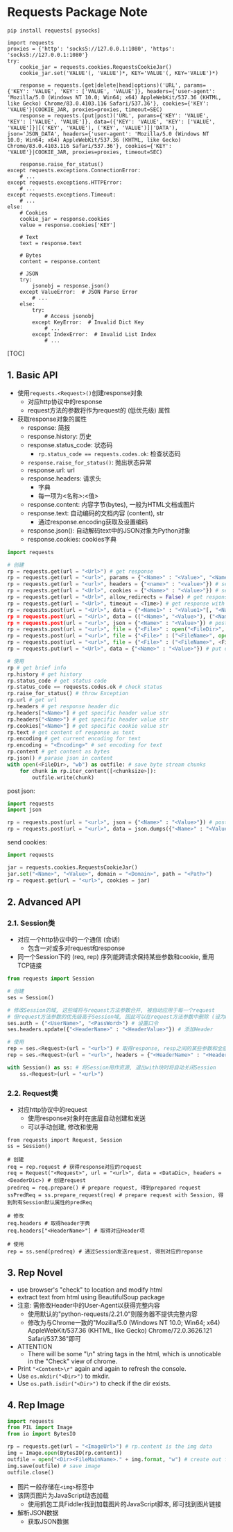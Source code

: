 # Requests Package Note

`pip install requests[ pysocks]`

```python3
import requests
proxies = {'http': 'socks5://127.0.0.1:1080', 'https': 'socks5://127.0.0.1:1080'}
try:
    cookie_jar = requests.cookies.RequestsCookieJar()
    cookie_jar.set('VALUE'(, 'VALUE')*, KEY='VALUE'(, KEY='VALUE')*)

    response = requests.(get|delete|head|options)('URL', params={'KEY': 'VALUE', 'KEY': ['VALUE', 'VALUE']}, headers={'user-agent': 'Mozilla/5.0 (Windows NT 10.0; Win64; x64) AppleWebKit/537.36 (KHTML, like Gecko) Chrome/83.0.4103.116 Safari/537.36'}, cookies={'KEY': 'VALUE'}|COOKIE_JAR, proxies=proxies, timeout=SEC)
    response = requests.(put|post)('URL', params={'KEY': 'VALUE', 'KEY': ['VALUE', 'VALUE']}, data=({'KEY': 'VALUE', 'KEY': ['VALUE', 'VALUE']}|[('KEY', 'VALUE'), ('KEY', 'VALUE')]|'DATA'), json='JSON_DATA', headers={'user-agent': 'Mozilla/5.0 (Windows NT 10.0; Win64; x64) AppleWebKit/537.36 (KHTML, like Gecko) Chrome/83.0.4103.116 Safari/537.36'}, cookies={'KEY': 'VALUE'}|COOKIE_JAR, proxies=proxies, timeout=SEC)

    response.raise_for_status()
except requests.exceptions.ConnectionError:
    # ...
except requests.exceptions.HTTPError:
    # ...
except requests.exceptions.Timeout:
    # ...
else:
    # Cookies
    cookie_jar = response.cookies
    value = response.cookies['KEY']

    # Text
    text = response.text

    # Bytes
    content = response.content

    # JSON
    try:
        jsonobj = response.json()
    except ValueError:  # JSON Parse Error
        # ...
    else:
        try:
            # Access jsonobj
        except KeyError:  # Invalid Dict Key
            # ...
        except IndexError:  # Invalid List Index
            # ...
```

[TOC]

## 1. Basic API
- 使用`requests.<Request>()`创建response对象
	- 对应http协议中的response
	- request方法的参数将作为request的 (低优先级) 属性
- 获取response对象的属性
	- response: 简报
	- response.history: 历史
	- response.status_code: 状态码
		- `rp.status_code == requests.codes.ok`: 检查状态码
	- `response.raise_for_status()`: 抛出状态异常
	- response.url: url
	- response.headers: 请求头
		- 字典
		- 每一项为<名称>:<值>
	- response.content: 内容字节(bytes), 一般为HTML文档或图片
	- response.text: 自动编码的文档内容 (content), str
		- 通过response.encoding获取及设置编码
	- response.json(): 自动解码text中的JSON对象为Python对象
	- response.cookies: cookies字典

```python
import requests

# 创建
rp = requests.get(url = "<Url>") # get response
rp = requests.get(url = "<url>", params = {"<Name>" : "<Value>", "<Name>" : ["<Value1>", "<Value2>"]}) # get with query, 为url添加查询, 查询的值可以为列表
rp = requests.get(url = "<url>", headers = {"<name>" : "<value>"}) # set request headers
rp = requests.get(url = "<Url>", cookies = {"<Name>" : "<Value>"}) # send cookies
rp = requests.get(url = "<Url>", allow_redirects = False) # get response without redirect
rp = requests.get(url = "<Url>", timeout = <Time>) # get response with timeout (seconds)
rp = requests.post(url = "<Url>", data = {"<Name1>" : "<Value1>"[, "<Name2> : "<Value2>"]}) # post data
rp = requests.post(url = "<Url>", data = (("<Name>", "<Value>"), ("<Name>, "<Value>")) # post data with same name
rp = requests.post(url = "<url>", json = {"<Name>" : "<Value>"}) # post json
rp = requests.post(url = "<url>", file = {"<File>" : open("<FileDir>", "rb")}) # post file
rp = requests.post(url = "<url>", file = {"<File>" : ("<FileName>", open("<FileDir>", "rb"), "<FileType>", <Headers>}) # post file with metadata
rp = requests.post(url = "<url>", file = {"<File>" : ("<FileName>", <FileContent>, "<FileType>", <Headers>}) # post file with metadata
rp = requests.put(url = "<Url>", data = {"<Name>" : "<Value>"}) # put data

# 使用
rp # get brief info
rp.history # get history
rp.status_code # get status code
rp.status_code == requests.codes.ok # check status
rp.raise_for_status() # throw Exception
rp.url # get url
rp.headers # get response header dic
rp.headers["<Name>"] # get specific header value str
rp.headers("<Name>") # get specific header value str
rp.cookies["<Name>"] # get specific cookie value str
rp.text # get content of response as text
rp.encoding # get current encoding for text
rp.encoding = "<Encoding>" # set encoding for text
rp.content # get content as bytes
rp.json() # parase json in content
with open(<FileDir>, "wb") as outfile: # save byte stream chunks
    for chunk in rp.iter_content([<chunksize>]):
        outfile.write(chunk)
```
post json:
```python
import requests
import json

rp = requests.post(url = "<url>", json = {"<Name>" : "<Value>"}) # post json
rp = requests.post(url = "<url>", data = json.dumps({"<Name>" : "<Value>"})) # post json
```
send cookies:
```python
import requests

jar = requests.cookies.RequestsCookieJar()
jar.set("<Name>", "<Value>", domain = "<Domain>", path = "<Path>")
rp = request.get(url = "<url>", cookies = jar)
```
## 2. Advanced API
### 2.1. Session类
- 对应一个http协议中的一个通信 (会话)
	- 包含一对或多对request和response
- 同一个Session下的 (req, rep) 序列能跨请求保持某些参数和cookie, 重用TCP链接

```python
from requests import Session

# 创建
ses = Session()

# 修改Session的域, 这些域将与request方法参数合并, 被自动应用于每一个request
# 但request方法参数的优先级高于Session域, 因此可以在request方法参数中删除 (设为None) 与修改相应属性
ses.auth = ("<UserName>", "<PassWord>") # 设置口令
ses.headers.update({"<HeaderName>" : "<HeaderValue>"}) # 添加Header

# 使用
rep = ses.<Request>(url = "<url>") # 取得response, resp之间的某些参数和全部cookie会被保留. 调用方式与requests类的request方法相同
rep = ses.<Request>(url = "<url>", headers = {"<HeaderName>" : "<HeaderValue>"}) # 注意: Session.<Request>()与requests.<Request>()不同. Session.<Request>()中的参数会修改request的属性和行为, 会覆盖Session默认的属性值; 而requests.<Request>()中的参数不会修改request的行为, 也不会覆盖requests类默认的属性值, 仅仅只是添加在属性列表的末尾

with Session() as ss: # 将Session用作资源, 退出with块时将自动关闭Session
	ss.<Request>(url = "<url>")
```
### 2.2. Request类
- 对应http协议中的request
	- 使用response对象时在底层自动创建和发送
	- 可以手动创建, 修改和使用

```python3
from requests import Request, Session
ss = Session()

# 创建
req = rep.request # 获得response对应的request
req = Request("<Request>", url = "<url>", data = <DataDic>, headers = <DeaderDic>) # 创建request
predreq = req.prepare() # prepare request, 得到prepared request
ssPredReq = ss.prepare_request(req) # prepare request with Session, 得到附有Session默认属性的predReq

# 修改
req.headers # 取得header字典
req.headers["<HeaderName>"] # 取得对应Header项

# 使用
rep = ss.send(predreq) # 通过Session发送request, 得到对应的reponse
```
## 3. Rep Novel
- use browser's "check" to location and modify html
- extract text from html using BeautifulSoup package
- 注意: 需修改Header中的User-Agent以获得完整内容
	- 使用默认的"python-requests/2.21.0"则服务器不提供完整内容
	- 修改为与Chrome一致的"Mozilla/5.0 (Windows NT 10.0; Win64; x64) AppleWebKit/537.36 (KHTML, like Gecko) Chrome/72.0.3626.121 Safari/537.36"即可
- ATTENTION
	- There will be some "\n" string tags in the html, which is unnoticable in the "Check" view of chrome.
- Print `"<Content>\r"` again and again to refresh the console.
- Use `os.mkdir("<Dir>")` to mkdir.
- Use `os.path.isdir("<Dir>")` to check if the dir exists.
## 4. Rep Image

```python
import requests
from PIL import Image
from io import BytesIO

rp = requests.get(url = "<ImageUrl>") # rp.content is the img data
img = Image.open(BytesIO(rp.content))
outfile = open("<Dir><FileMainName>." + img.format, "w") # create out file stream
img.save(outfile) # save image
outfile.close()
```
- 图片一般存储在`<img>`标签中
- 该网页图片为JavaScript动态加载
	- 使用抓包工具Fiddler找到加载图片的JavaScript脚本, 即可找到图片链接
- 解析JSON数据
	- 获取JSON数据
